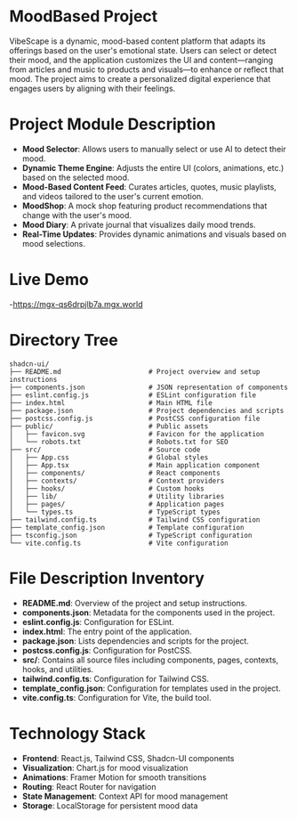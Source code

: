 # MoodBased Project 
VibeScape is a dynamic, mood-based content platform that adapts its offerings based on the user's emotional state. Users can select or detect their mood, and the application customizes the UI and content—ranging from articles and music to products and visuals—to enhance or reflect that mood. The project aims to create a personalized digital experience that engages users by aligning with their feelings.

# Project Module Description
- **Mood Selector**: Allows users to manually select or use AI to detect their mood.
- **Dynamic Theme Engine**: Adjusts the entire UI (colors, animations, etc.) based on the selected mood.
- **Mood-Based Content Feed**: Curates articles, quotes, music playlists, and videos tailored to the user's current emotion.
- **MoodShop**: A mock shop featuring product recommendations that change with the user's mood.
- **Mood Diary**: A private journal that visualizes daily mood trends.
- **Real-Time Updates**: Provides dynamic animations and visuals based on mood selections.

# Live Demo
-https://mgx-qs6drpjlb7a.mgx.world

# Directory Tree
```
shadcn-ui/
├── README.md                      # Project overview and setup instructions
├── components.json                # JSON representation of components
├── eslint.config.js               # ESLint configuration file
├── index.html                     # Main HTML file
├── package.json                   # Project dependencies and scripts
├── postcss.config.js              # PostCSS configuration file
├── public/                        # Public assets
│   ├── favicon.svg                # Favicon for the application
│   └── robots.txt                 # Robots.txt for SEO
├── src/                           # Source code
│   ├── App.css                    # Global styles
│   ├── App.tsx                    # Main application component
│   ├── components/                # React components
│   ├── contexts/                  # Context providers
│   ├── hooks/                     # Custom hooks
│   ├── lib/                       # Utility libraries
│   ├── pages/                     # Application pages
│   └── types.ts                   # TypeScript types
├── tailwind.config.ts             # Tailwind CSS configuration
├── template_config.json           # Template configuration
├── tsconfig.json                  # TypeScript configuration
└── vite.config.ts                 # Vite configuration
```

# File Description Inventory
- **README.md**: Overview of the project and setup instructions.
- **components.json**: Metadata for the components used in the project.
- **eslint.config.js**: Configuration for ESLint.
- **index.html**: The entry point of the application.
- **package.json**: Lists dependencies and scripts for the project.
- **postcss.config.js**: Configuration for PostCSS.
- **src/**: Contains all source files including components, pages, contexts, hooks, and utilities.
- **tailwind.config.ts**: Configuration for Tailwind CSS.
- **template_config.json**: Configuration for templates used in the project.
- **vite.config.ts**: Configuration for Vite, the build tool.

# Technology Stack
- **Frontend**: React.js, Tailwind CSS, Shadcn-UI components
- **Visualization**: Chart.js for mood visualization
- **Animations**: Framer Motion for smooth transitions
- **Routing**: React Router for navigation
- **State Management**: Context API for mood management
- **Storage**: LocalStorage for persistent mood data


 
